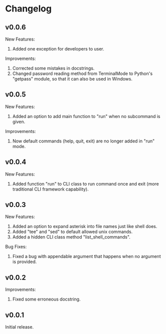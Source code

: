 Changelog
=========

## v0.0.6

New Features:
1. Added one exception for developers to user.

Improvements:
1. Corrected some mistakes in docstrings.
2. Changed password reading method from TerminalMode to Python's "getpass" module,
so that it can also be used in Windows.

## v0.0.5

New Features:
1. Added an option to add main function to "run" when no subcommand is given.

Improvements:
1. Now default commands (help, quit, exit) are no longer added in "run" mode.

## v0.0.4

New Features:
1. Added function "run" to CLI class to run command once and exit (more traditional CLI framework capability).

## v0.0.3

New Features:
1. Added an option to expand asterisk into file names just like shell does.
2. Added "tee" and "sed" to default allowed unix commands.
3. Added a hidden CLI class method "list_shell_commands".

Bug Fixes:
1. Fixed a bug with appendable argument that happens when no argument is provided.

## v0.0.2

Improvements:
1. Fixed some erroneous docstring.

## v0.0.1

Initial release.
